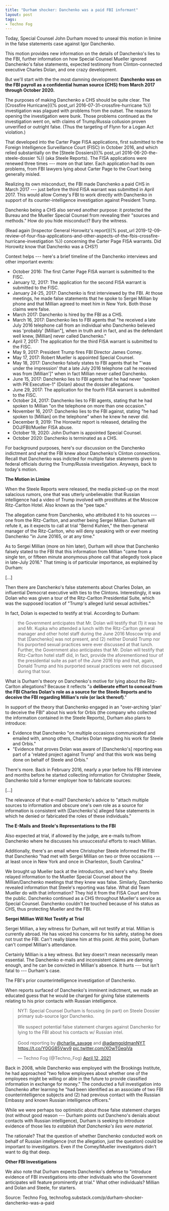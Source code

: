 ```yaml
---
title: "Durham shocker: Danchenko was a paid FBI informant"
layout: post
tags:
- Techno Fog
---
```


Today, Special Counsel John Durham moved to unseal this motion in limine in the false statements case against Igor Danchenko.

This motion provides new information on the details of Danchenko's lies to the FBI, further information on how Special Counsel Mueller ignored Danchenko's false statements, expected testimony from Clinton-connected executive Charles Dolan, and one crazy development.

But we'll start with the the most damning development: **Danchenko was on the FBI payroll as a confidential human source (CHS) from March 2017 through October 2020.**

The purposes of making Danchenko a CHS should be quite clear. The [Crossfire Hurricane]({% post_url 2016-07-31-crossfire-hurricane %}) investigation was plagued with problems from the outset. The reasons for opening the investigation were bunk. Those problems continued as the investigation went on, with claims of Trump/Russia collusion proven unverified or outright false. (Thus the targeting of Flynn for a Logan Act violation.)

That developed into the Carter Page FISA applications, first submitted to the Foreign Intelligence Surveillance Court (FISC) in October 2016, and which relied substantially on the [Steele Dossiers]({% post_url 2016-06-20-the-steele-dossier %}) (aka Steele Reports). The FISA applications were renewed three times --- more on that later. Each application had its own problems, from FBI lawyers lying about Carter Page to the Court being generally misled.

Realizing its own misconduct, the FBI made Danchenko a paid CHS in March 2017 --- just before the third FISA warrant was submitted in April 2017. This would allow Comey's FBI to work directly with Danchenko in support of its counter-intelligence investigation against President Trump.

Danchenko being a CHS also served another purpose: it protected the Bureau and the Mueller Special Counsel from revealing their "sources and methods." How do you hide misconduct? Bury the witness.

(Read again [Inspector General Horowitz's report]({% post_url 2019-12-09-review-of-four-fisa-applications-and-other-aspects-of-the-fbis-crossfire-hurricane-investigation %}) concerning the Carter Page FISA warrants. Did Horowitz know that Danchenko was a CHS?)

Context helps --- here's a brief timeline of the Danchenko interviews and other important events:

- October 2016: The first Carter Page FISA warrant is submitted to the FISC.
- January 12, 2017: The application for the second FISA warrant is submitted to the FISC.
- January 24-25, 2017: Danchenko is first interviewed by the FBI. At those meetings, he made false statements that he spoke to Sergei Millian by phone and that Millian agreed to meet him in New York. Both those claims were false.
- March 2017: Danchenko is hired by the FBI as a CHS.
- March 16, 2017: Danchenko lies to FBI agents that "he received a late July 2016 telephone call from an individual who Danchenko believed was 'probably' [Millian"], when in truth and in fact, and as the defendant well knew, [Millian] never called Danchenko."
- April 7, 2017: The application for the third FISA warrant is submitted to the FISC.
- May 9, 2017: President Trump fires FBI Director James Comey.
- May 17, 2017: Robert Mueller is appointed Special Counsel.
- May 18, 2017: Danchenko falsely states to FBI agents that he "'was under the impression' that a late July 2016 telephone call he received was from [Millian']" when in fact Millian never called Danchenko.
- June 15, 2017: Danchenko lies to FBI agents that he had never "spoken with PR Executive-1" (Dolan) about the dossier allegations.
- June 29, 2017: The application for the fourth FISA warrant is submitted to the FISC.
- October 24, 2017: Danchenko lies to FBI agents, stating that he had spoken to Millian "on the telephone on more than one occasion."
- November 16, 2017: Danchenko lies to the FBI against, stating "he had spoken to [Millian] on the telephone" when he knew he never did.
- December 9, 2019: The Horowitz report is released, detailing the DOJ/FBI/Mueller FISA abuse.
- October 19, 2020: John Durham is appointed Special Counsel.
- October 2020: Danchenko is terminated as a CHS.

For background purposes, here's our discussion on the Danchenko indictment and what the FBI knew about Danchenko's Clinton connections. Recall that Danchenko was indicted for multiple false statements given to federal officials during the Trump/Russia investigation. Anyways, back to today's motion.

**The Motion in Limine**

When the Steele Reports were released, the media picked-up on the most salacious rumors, one that was utterly unbelievable: that Russian intelligence had a video of Trump involved with prostitutes at the Moscow Ritz-Carlton Hotel. Also known as the "pee tape."

The allegation came from Danchenko, who attributed it to his sources --- one from the Ritz-Carlton, and another being Sergei Millian. Durham will refute it, as it expects to call at trial "Bernd Kuhlen," the then-general manager of the Ritz-Carlton, who will deny speaking with or ever meeting Danchenko "in June 20165, or at any time."

As to Sergei Millian (more on him later), Durham will show that Danchenko falsely stated to the FBI that this information from Millian "came from a single ten, or fifteen minute anonymous phone call that allegedly took place in late-July 2016." That timing is of particular importance, as explained by Durham:

[...]

Then there are Danchenko's false statements about Charles Dolan, an influential Democrat executive with ties to the Clintons. Interestingly, it was Dolan who was given a tour of the Ritz-Carlton Presidential Suite, which was the supposed location of "Trump's alleged lurid sexual activities."

In fact, Dolan is expected to testify at trial. According to Durham:

> the Government anticipates that Mr. Dolan will testify that (1) it was he and Mr. Kupka who attended a lunch with the Ritz-Carlton general manager and other hotel staff during the June 2016 Moscow trip and that [Danchenko] was not present, and (2) neither Donald Trump nor his purported sexual practices were ever discussed at that lunch. Further, the Government also anticipates that Mr. Dolan will testify that Ritz-Carlton hotel staff did, in fact, provide the aforementioned tour of the presidential suite as part of the June 2016 trip and that, again, Donald Trump and his purported sexual practices were not discussed during that tour.

What is Durham's theory on Danchenko's motive for lying about the Ritz-Carlton allegations? Because it reflects "a **deliberate effort to conceal from the FBI Charles Dolan's role as a source for the Steele Reports and to deceive the FBI regarding Millian's role (or lack thereof)**."

In support of the theory that Danchenko engaged in an "over-arching 'plan' to deceive the FBI" about his work for Orbis (the company who collected the information contained in the Steele Reports), Durham also plans to introduce:

- Evidence that Danchenko "on multiple occasions communicated and emailed with, among others, Charles Dolan regarding his work for Steele and Orbis."
- "Evidence that proves Dolan was aware of [Danchenko's] reporting was part of a 'related project against Trump' and that this work was being done on behalf of Steele and Orbis."

There's more. Back in February 2016, nearly a year before his FBI interview and months before he started collecting information for Christopher Steele, Danchenko told a former employer how to fabricate sources:

[...]

The relevance of that e-mail? Danchenko's advice to "attach multiple sources to information and obscure one's own role as a source for information is consistent with [Danchenko's] alleged false statements in which he denied or fabricated the roles of these individuals."

**The E-Mails and Steele's Representations to the FBI**

Also expected at trial, if allowed by the judge, are e-mails to/from Danchenko where he discusses his unsuccessful efforts to reach Millian.

Additionally, there's an email where Christopher Steele informed the FBI that Danchenko "had met with Sergei Millian on two or three occasions --- at least once in New York and once in Charleston, South Carolina."

We brought up Mueller back at the introduction, and here's why. Steele relayed information to the Mueller Special Counsel about the Millian/Danchenko meetings that they knew was false. Similarly, Danchenko revealed information that Steele's reporting was false. What did Team Mueller do with that information? They hid it from the FISA Court and from the public. Danchenko continued as a CHS throughout Mueller's service as Special Counsel. Danchenko couldn't be touched because of his status as CHS, thus protecting Mueller and the FBI.

**Sergei Millian Will Not Testify at Trial**

Sergei Millian, a key witness for Durham, will not testify at trial. Millian is currently abroad. He has voiced his concerns for his safety, stating he does not trust the FBI. Can't really blame him at this point. At this point, Durham can't compel Millian's attendance.

Certainly Millian is a key witness. But key doesn't mean necessarily mean essential. The Danchenko e-mails and inconsistent claims are damning enough, and he can be convicted in Millian's absence. It hurts --- but isn't fatal to --- Durham's case.

The FBI's prior counterintelligence investigation of Danchenko.

When reports surfaced of Danchenko's imminent indictment, we made an educated guess that he would be charged for giving false statements relating to his prior contacts with Russian intelligence.

<blockquote class="twitter-tweet"><p lang="en" dir="ltr">NYT: Special Counsel Durham is focusing (in part) on Steele Dossier primary sub-source Igor Danchenko.<br /><br />We suspect potential false statement charges against Danchenko for lying to the FBI about his contacts w/ Russian intel.<br /><br />Good reporting by <a href="https://twitter.com/charlie_savage?ref_src=twsrc%5Etfw">@charlie_savage</a> and <a href="https://twitter.com/adamgoldmanNYT?ref_src=twsrc%5Etfw">@adamgoldmanNYT</a> <a href="https://t.co/Y0GG85Vwv9">https://t.co/Y0GG85Vwv9</a> <a href="https://t.co/XOwTGeqiVa">pic.twitter.com/XOwTGeqiVa</a></p>&mdash; Techno Fog (@Techno_Fog) <a href="https://twitter.com/Techno_Fog/status/1381710906728546304?ref_src=twsrc%5Etfw">April 12, 2021</a></blockquote> <script async src="https://platform.twitter.com/widgets.js" charset="utf-8"></script>

Back in 2008, while Danchenko was employed with the Brookings Institute, he had approached "two fellow employees about whether one of the employees might be willing or able in the future to provide classified information in exchange for money." The conducted a full investigation into Danchenko after learning he "had been identified as an associate of two FBI counterintelligence subjects and (2) had previous contact with the Russian Embassy and known Russian intelligence officers."

While we were perhaps too optimistic about those false statement charges (not without good reason --- Durham points out Dancheno's denials about contacts with Russian intelligence), Durham is seeking to introduce evidence of those lies *to establish that Danchenko's lies were material.*

The rationale? That the question of whether Danchenko conducted work on behalf of Russian intelligence (not the allegation, just the question) could be important to investigators. Even if the Comey/Mueller investigators didn't want to dig that deep.

**Other FBI Investigations**

We also note that Durham expects Danchenko's defense to "introduce evidence of FBI investigations into other individuals who the Government anticipates will feature prominently at trial." What other individuals? Millian and Dolan and Steele, for starters.

Source: Techno Fog, technofog.substack.com/p/durham-shocker-danchenko-was-a-paid
